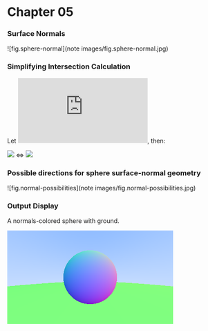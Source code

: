 # Chapter 05

### Surface Normals

![fig.sphere-normal](note images/fig.sphere-normal.jpg)



### Simplifying Intersection Calculation

Let ![](http://latex.codecogs.com/gif.latex?b%20=%202%20h), then:

![](http://latex.codecogs.com/gif.latex?\frac{-b%20\pm%20\sqrt{b^2%20-%204a%20c}}{2a}) <=> ![](http://latex.codecogs.com/gif.latex?\frac{-h%20\pm%20\sqrt{h^2%20-%20a%20c}}{a})



### Possible directions for sphere surface-normal geometry

![fig.normal-possibilities](note images/fig.normal-possibilities.jpg)



### Output Display

A  normals-colored sphere with ground.

![output](output.png)

